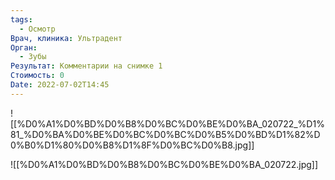 ```yaml
---
tags:
  - Осмотр
Врач, клиника: Ультрадент
Орган:
  - Зубы
Результат: Комментарии на снимке 1
Стоимость: 0
Date: 2022-07-02T14:45
---
```

![[%D0%A1%D0%BD%D0%B8%D0%BC%D0%BE%D0%BA_020722_%D1%81_%D0%BA%D0%BE%D0%BC%D0%BC%D0%B5%D0%BD%D1%82%D0%B0%D1%80%D0%B8%D1%8F%D0%BC%D0%B8.jpg]]

![[%D0%A1%D0%BD%D0%B8%D0%BC%D0%BE%D0%BA_020722.jpg]]